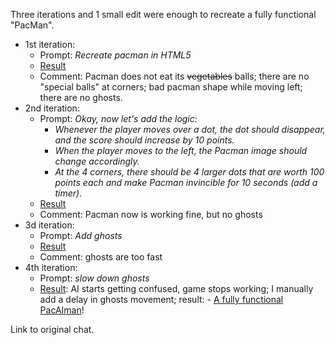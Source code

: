 Three iterations and 1 small edit were enough to recreate a fully functional "PacMan".

- 1st iteration:
    - Prompt: _Recreate pacman in HTML5_
    - [Result](https://jumpjack.github.io/ArtificialCoding/claude/pacman/001.html)
    - Comment: Pacman does not eat its ~~vegetables~~ balls; there are no "special balls" at corners; bad pacman shape while moving left;  there are no ghosts.
- 2nd iteration:
    - Prompt: _Okay, now let's add the logic:_
        - _Whenever the player moves over a dot, the dot should disappear, and the score should increase by 10 points._
        - _When the player moves to the left, the Pacman image should change accordingly._
        - _At the 4 corners, there should be 4 larger dots that are worth 100 points each and make Pacman invincible for 10 seconds (add a timer)_.
    - [Result](https://jumpjack.github.io/ArtificialCoding/claude/pacman/002.html)
    - Comment: Pacman now is working fine, but no ghosts
- 3d iteration:
    - Prompt: _Add ghosts_
    - [Result](https://jumpjack.github.io/ArtificialCoding/claude/pacman/003.html)
    - Comment: ghosts are too fast
- 4th iteration:
    - Prompt: _slow down ghosts_
    - [Result](https://jumpjack.github.io/ArtificialCoding/claude/pacman/004.html): AI starts getting confused, game stops working; I manually add a delay in ghosts movement; result: - [A fully functional PacAIman](https://jumpjack.github.io/ArtificialCoding/claude/pacman/003-mod.html)!
 
Link to original chat.
